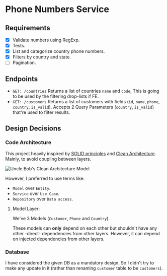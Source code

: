 # Phone Numbers Service

## Requirements

- [X] Validate numbers using RegExp.
- [X] Tests.
- [X] List and categorize country phone numbers.
- [X] Filters by country and state.
- [ ] Pagination.

## Endpoints

- `GET: /countries` Returns a list of countries `name` and `code`, This is going to be used by the filtering drop-lists if FE.
- `GET: /customers` Returns a list of customers with fields (`id`, `name`, `phone`, `country`, `is_valid`). Accepts 2 Query Parameters (`country`, `is_valid`) that're used to filter results.

## Design Decisions

### Code Architecture
This project heavily inspired by [SOLID principles](https://en.wikipedia.org/wiki/SOLID) and [Clean Architecture](https://blog.cleancoder.com/uncle-bob/2012/08/13/the-clean-architecture.html). Mainly, to avoid coupling between layers.

![Uncle Bob's Clean Architecture Model](https://blog.cleancoder.com/uncle-bob/images/2012-08-13-the-clean-architecture/CleanArchitecture.jpg)

However, I preferred to use terms like:
- `Model` over `Entity`.
- `Service` over `Use Case`.
- `Repository` over `Data access`.

1. Model Layer:

    We've 3 Models (`Customer`, `Phone` and `Country`).
    
    These models can **only** depend on each other but shouldn't have any other -direct- dependencies from other layers. However, it can depend on injected dependencies from other layers.



### Database
I have considered the given DB as a mandatory design, So I didn't try to make any update in it (rather than renaming `customer` table to be `customers`).
